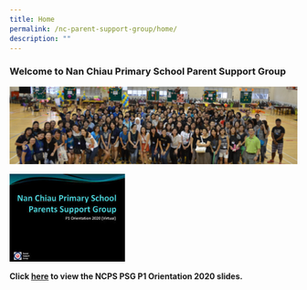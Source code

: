 ```yaml
---
title: Home
permalink: /nc-parent-support-group/home/
description: ""
---
```

### Welcome to Nan Chiau Primary School Parent Support Group

![NCPS PSG](/images/NCPS%20PSG.png)

<img src="/images/psg-virtual-orientation-s.jpg"  
style="width:40%">

**Click [here](/files/ncps_psg_virtual_orientation_2020_updatedv1.pdf) to view the NCPS PSG P1 Orientation 2020 slides.**